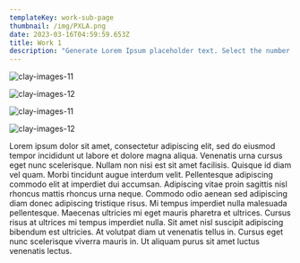 ```yaml
---
templateKey: work-sub-page
thumbnail: /img/PXLA.png
date: 2023-03-16T04:59:59.653Z
title: Work 1
description: "Generate Lorem Ipsum placeholder text. Select the number of characters, words, sentences or paragraphs, and hit generate!"
---
```

![clay-images-11](/img/PXLA01.jpg)

![clay-images-12](/img/PXLA02.jpg)

![clay-images-11](/img/PXLA03.jpg)

![clay-images-12](/img/PXLA04.jpg)



Lorem ipsum dolor sit amet, consectetur adipiscing elit, sed do eiusmod tempor incididunt ut labore et dolore magna aliqua. Venenatis urna cursus eget nunc scelerisque. Nullam non nisi est sit amet facilisis. Quisque id diam vel quam. Morbi tincidunt augue interdum velit. Pellentesque adipiscing commodo elit at imperdiet dui accumsan. Adipiscing vitae proin sagittis nisl rhoncus mattis rhoncus urna neque. Commodo odio aenean sed adipiscing diam donec adipiscing tristique risus. Mi tempus imperdiet nulla malesuada pellentesque. Maecenas ultricies mi eget mauris pharetra et ultrices. Cursus risus at ultrices mi tempus imperdiet nulla. Sit amet nisl suscipit adipiscing bibendum est ultricies. At volutpat diam ut venenatis tellus in. Cursus eget nunc scelerisque viverra mauris in. Ut aliquam purus sit amet luctus venenatis lectus.


